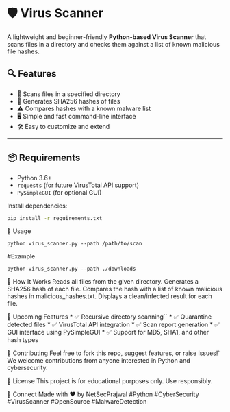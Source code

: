 # 🛡️ Virus Scanner

A lightweight and beginner-friendly **Python-based Virus Scanner** that scans files in a directory and checks them against a list of known malicious file hashes.

## 🔍 Features

- 📂 Scans files in a specified directory
- 🔐 Generates SHA256 hashes of files
- ⚠️ Compares hashes with a known malware list
- 🖥️ Simple and fast command-line interface
- 🛠️ Easy to customize and extend

---

## 📦 Requirements

- Python 3.6+
- `requests` (for future VirusTotal API support)
- `PySimpleGUI` (for optional GUI)

Install dependencies:

```bash
pip install -r requirements.txt
```

🚀 Usage
```
python virus_scanner.py --path /path/to/scan
```
#Example
```
python virus_scanner.py --path ./downloads
```
🧪 How It Works
      Reads all files from the given directory.
      Generates a SHA256 hash of each file.
      Compares the hash with a list of known malicious hashes in malicious_hashes.txt.
      Displays a clean/infected result for each file.

🧠 Upcoming Features
      * ✅ Recursive directory scanning``
      * ✅ Quarantine detected files
      * ✅ VirusTotal API integration
      * ✅ Scan report generation
      * ✅ GUI interface using PySimpleGUI
      * ✅ Support for MD5, SHA1, and other hash types

🤝 Contributing
Feel free to fork this repo, suggest features, or raise issues!`
We welcome contributions from anyone interested in Python and cybersecurity.

📜 License
This project is for educational purposes only. Use responsibly.

🔗 Connect
Made with ❤️ by NetSecPrajwal
#Python #CyberSecurity #VirusScanner #OpenSource #MalwareDetection
